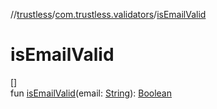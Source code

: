 //[trustless](../../index.md)/[com.trustless.validators](index.md)/[isEmailValid](is-email-valid.md)

# isEmailValid

[]\
fun [isEmailValid](is-email-valid.md)(email: [String](https://kotlinlang.org/api/latest/jvm/stdlib/kotlin/-string/index.html)): [Boolean](https://kotlinlang.org/api/latest/jvm/stdlib/kotlin/-boolean/index.html)
